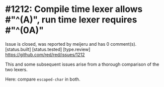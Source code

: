 
#1212: Compile time lexer allows #"^(A)", run time lexer requires #"^(0A)"
================================================================================
Issue is closed, was reported by meijeru and has 0 comment(s).
[status.built] [status.tested] [type.review]
<https://github.com/red/red/issues/1212>

This and some subsequent issues arise from a thorough comparison of the two lexers.

Here: compare `escaped-char` in both.



